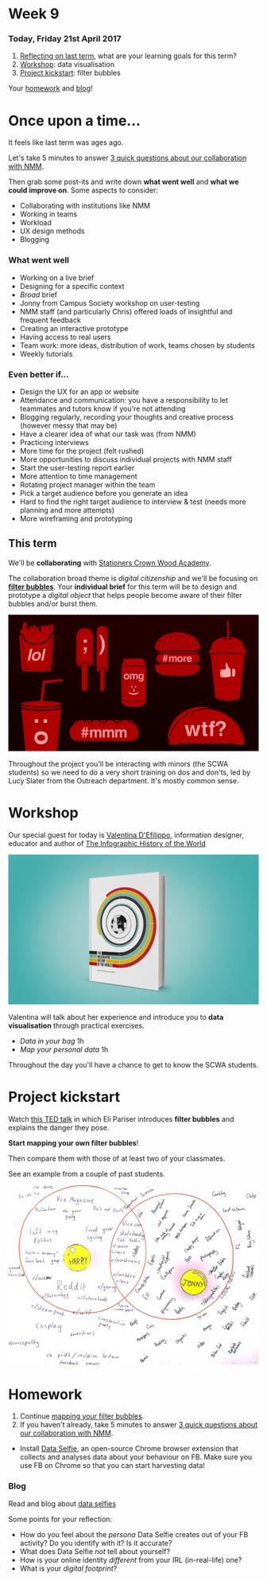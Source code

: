 # Week 9

### Today, Friday 21st April 2017

1. [Reflecting on last term](#once-upon-a-time), what are your learning goals for this term?
2. [Workshop](#workshop): data visualisation
3. [Project kickstart](#project-kickstart): filter bubbles

Your [homework](#homework) and [blog](#blog)!

# Once upon a time...

It feels like last term was ages ago. 

Let's take 5 minutes to answer [3 quick questions about our collaboration with NMM](https://ravewebmedia.typeform.com/to/FvNgru).

Then grab some post-its and write down **what went well** and **what we could improve on**. Some aspects to consider:

* Collaborating with institutions like NMM
* Working in teams
* Workload
* UX design methods
* Blogging

### What went well

* Working on a live brief
* Designing for a specific context
* *Broad* brief
* Jonny from Campus Society workshop on user-testing
* NMM staff (and particularly Chris) offered loads of insightful and frequent feedback
* Creating an interactive prototype
* Having access to real users
* Team work: more ideas, distribution of work, teams chosen by students
* Weekly tutorials

### Even better if...

* Design the UX for an app or website
* Attendance and communication: you have a responsibility to let teammates and tutors know if you're not attending
* Blogging regularly, recording your thoughts and creative process (however messy that may be) 
* Have a clearer idea of what our task was (from NMM)
* Practicing interviews
* More time for the project (felt rushed)
* More opportunities to discuss individual projects with NMM staff
* Start the user-testing report earlier
* More attention to time management
* Rotating project manager within the team
* Pick a target audience before you generate an idea
* Hard to find the right target audience to interview & test (needs more planning and more attempts)
* More wireframing and prototyping

## This term

We'll be **collaborating** with [Stationers Crown Wood Academy](http://scwa.org.uk). 

The collaboration broad theme is *digital citizenship* and we'll be focusing on **[filter bubbles](../../projects/filter-bubbles)**. Your **individual brief** for this term will be to design and prototype a *digital object* that helps people become aware of their filter bubbles and/or burst them. 

![](../../projects/filter-bubbles/assets/junk-food-analogy.png)

Throughout the project you'll be interacting with minors (the SCWA students) so we need to do a very short training on dos and don'ts, led by Lucy Slater from the Outreach department. It's mostly common sense.

# Workshop

Our special guest for today is [Valentina D'Efilippo](http://www.valentinadefilippo.co.uk/), information designer, educator and author of [The Infographic History of the World](http://www.valentinadefilippo.co.uk/projects/the-infographic-history-of-the-world/)

[![](assets/infographic-history-of-the-world.jpg)](https://vimeo.com/66145156)

Valentina will talk about her experience and introduce you to **data visualisation** through practical exercises.

* *Data in your bag* 1h 
* *Map your personal data* 1h

Throughout the day you'll have a chance to get to know the SCWA students.

# Project kickstart

Watch [this TED talk](https://www.ted.com/talks/eli_pariser_beware_online_filter_bubbles?language=en#t-53082) in which Eli Pariser introduces **filter bubbles** and explains the danger they pose.

**Start mapping your own filter bubbles**!

Then compare them with those of at least two of your classmates.

See an example from a couple of past students.

![](assets/filter-bubbles-venn-diagram.jpg) 

<!--
Individually, write about Filter Bubbles. Reflect on the concept and document your thought process. You can post pictures of scribbled notes, or jot down notes digitally. It doesn't need to be fleshed out and well written. The main goal here is to record your flow of ideas, not to make it beautiful!

Ideally we'd get a variety of responses, from projects that raise awareness about certain aspects of digital citizenship, to others that get people active in protecting their data or changing their data consumption habits.
-->

# Homework

1. Continue [mapping your filter bubbles](#project-kickstart).
2. If you haven't already, take 5 minutes to answer [3 quick questions about our collaboration with NMM](https://ravewebmedia.typeform.com/to/FvNgru).
* Install [Data Selfie](http://dataselfie.it), an open-source Chrome browser extension that collects and analyses data about your behaviour on FB. Make sure you use FB on Chrome so that you can start harvesting data!

### Blog

Read and blog about [data selfies](https://policyreview.info/articles/news/speculative-data-selfies/449)

Some points for your reflection:

* How do you feel about the *persona* Data Selfie creates out of your FB activity? Do you identify with it? Is it accurate?
* What does Data Selfie *not* tell about yourself?
* How is your online identity *different* from your IRL (in-real-life) one?
* What is your *digital footprint*?